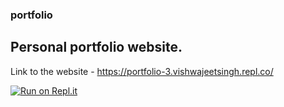 ### portfolio
## Personal portfolio website.
Link to the website - https://portfolio-3.vishwajeetsingh.repl.co/

[![Run on Repl.it](https://repl.it/badge/github/vsrnitp/portfolio)](https://repl.it/github/vsrnitp/portfolio)
